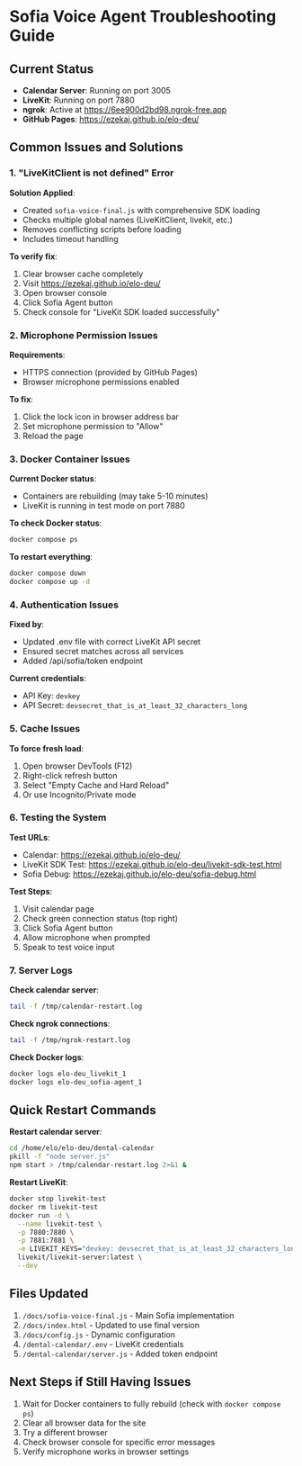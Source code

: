 # Sofia Voice Agent Troubleshooting Guide

## Current Status
- **Calendar Server**: Running on port 3005
- **LiveKit**: Running on port 7880
- **ngrok**: Active at https://6ee900d2bd98.ngrok-free.app
- **GitHub Pages**: https://ezekaj.github.io/elo-deu/

## Common Issues and Solutions

### 1. "LiveKitClient is not defined" Error

**Solution Applied**:
- Created `sofia-voice-final.js` with comprehensive SDK loading
- Checks multiple global names (LiveKitClient, livekit, etc.)
- Removes conflicting scripts before loading
- Includes timeout handling

**To verify fix**:
1. Clear browser cache completely
2. Visit https://ezekaj.github.io/elo-deu/
3. Open browser console
4. Click Sofia Agent button
5. Check console for "LiveKit SDK loaded successfully"

### 2. Microphone Permission Issues

**Requirements**:
- HTTPS connection (provided by GitHub Pages)
- Browser microphone permissions enabled

**To fix**:
1. Click the lock icon in browser address bar
2. Set microphone permission to "Allow"
3. Reload the page

### 3. Docker Container Issues

**Current Docker status**:
- Containers are rebuilding (may take 5-10 minutes)
- LiveKit is running in test mode on port 7880

**To check Docker status**:
```bash
docker compose ps
```

**To restart everything**:
```bash
docker compose down
docker compose up -d
```

### 4. Authentication Issues

**Fixed by**:
- Updated .env file with correct LiveKit API secret
- Ensured secret matches across all services
- Added /api/sofia/token endpoint

**Current credentials**:
- API Key: `devkey`
- API Secret: `devsecret_that_is_at_least_32_characters_long`

### 5. Cache Issues

**To force fresh load**:
1. Open browser DevTools (F12)
2. Right-click refresh button
3. Select "Empty Cache and Hard Reload"
4. Or use Incognito/Private mode

### 6. Testing the System

**Test URLs**:
- Calendar: https://ezekaj.github.io/elo-deu/
- LiveKit SDK Test: https://ezekaj.github.io/elo-deu/livekit-sdk-test.html
- Sofia Debug: https://ezekaj.github.io/elo-deu/sofia-debug.html

**Test Steps**:
1. Visit calendar page
2. Check green connection status (top right)
3. Click Sofia Agent button
4. Allow microphone when prompted
5. Speak to test voice input

### 7. Server Logs

**Check calendar server**:
```bash
tail -f /tmp/calendar-restart.log
```

**Check ngrok connections**:
```bash
tail -f /tmp/ngrok-restart.log
```

**Check Docker logs**:
```bash
docker logs elo-deu_livekit_1
docker logs elo-deu_sofia-agent_1
```

## Quick Restart Commands

**Restart calendar server**:
```bash
cd /home/elo/elo-deu/dental-calendar
pkill -f "node server.js"
npm start > /tmp/calendar-restart.log 2>&1 &
```

**Restart LiveKit**:
```bash
docker stop livekit-test
docker rm livekit-test
docker run -d \
  --name livekit-test \
  -p 7880:7880 \
  -p 7881:7881 \
  -e LIVEKIT_KEYS="devkey: devsecret_that_is_at_least_32_characters_long" \
  livekit/livekit-server:latest \
  --dev
```

## Files Updated
1. `/docs/sofia-voice-final.js` - Main Sofia implementation
2. `/docs/index.html` - Updated to use final version
3. `/docs/config.js` - Dynamic configuration
4. `/dental-calendar/.env` - LiveKit credentials
5. `/dental-calendar/server.js` - Added token endpoint

## Next Steps if Still Having Issues
1. Wait for Docker containers to fully rebuild (check with `docker compose ps`)
2. Clear all browser data for the site
3. Try a different browser
4. Check browser console for specific error messages
5. Verify microphone works in browser settings